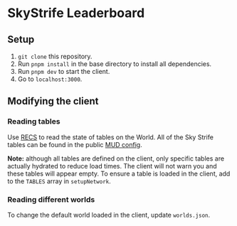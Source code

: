 # SkyStrife Leaderboard

## Setup

1. `git clone` this repository.
2. Run `pnpm install` in the base directory to install all dependencies.
3. Run `pnpm dev` to start the client.
4. Go to `localhost:3000`.

## Modifying the client

### Reading tables
Use [RECS](https://mud.dev/client-side) to read the state of tables on the World. All of the Sky Strife tables can be found in the public [MUD config](https://github.com/latticexyz/skystrife-leaderboard/blob/main/packages/client/src/mud/skystrife-config/mud.config.ts). 

**Note:** although all tables are defined on the client, only specific tables are actually hydrated to reduce load times. The client will not warn you and these tables will appear empty. To ensure a table is loaded in the client, add to the `TABLES` array in `setupNetwork`.

### Reading different worlds
To change the default world loaded in the client, update `worlds.json`.

